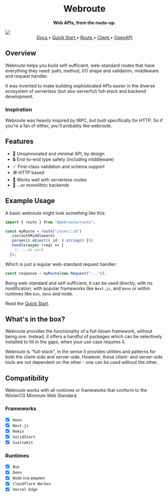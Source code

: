 <div align="center">
	
<h1>Webroute</h1>

<p>
	<b>Web APIs, from the route-up.</b>
</p>

</div>

<img src="./static/webroute-cover.jpg"/>

<div align="center">
<a href="https://webroute.vercel.app/docs">
Docs
</a>
&bull;
<a href="https://webroute.vercel.app/docs/building-apps/quick-start">
Quick Start
</a>
&bull;
<a href="https://webroute.vercel.app/docs/building-apps/routes">
Route
</a>
&bull;
<a href="https://webroute.vercel.app/docs/building-apps/client">
Client
</a>
&bull;
<a href="https://webroute.vercel.app/docs/building-apps/openapi">
OpenAPI
</a>
</div>

## Overview

Webroute helps you build self-sufficient, web-standard routes that have everything they need: path, method, I/O shape and validation, middleware and request handler.

It was invented to make building sophisticated APIs easier in the diverse ecosystem of serverless (but also serverful) full-stack and backend development.

### Inspiration

Webroute was heavily inspired by tRPC, but built specifically for HTTP. So if you're a fan of either, you'll probably like webroute.

## Features

- 👋 Unopinionated and minimal API, by design
- 🔒 End-to-end type safety (including middleware)
- ✅ First-class validation and schema support
- 🕸️ HTTP based
- 🚏 Works well with serverless routes
- 🐳 ...or monolithic backends

## Example Usage

A basic webroute might look something like this:

```ts
import { route } from "@webroute/route";

const myRoute = route("/user/:id")
  .use(authMiddleware)
  .params(z.object({ id: z.string() }))
  .handle(async (req) => {
    // ...do work
  });
```

Which is just a regular web-standard request handler:

```ts
const response = myRoute(new Request("..."));
```

Being web-standard and self-sufficient, it can be used directly, with no modification, with popular frameworks like `Next.js`, and `Hono` or within runtimes like `bun`, `deno` and node.

Read the [Quick Start](https://webroute.vercel.app/docs/building-apps/quick-start).

## What's in the box?

Webroute provides the functionality of a full-blown framework, without being one. Instead, it offers a handful of packages which can be selectively installed to fill in the gaps, when your use case requires it.

Webroute is "full-stack", in the sense it provides utilities and patterns for both the client-side and server-side. However, these client- and server-side tools are not dependent on the other - one can be used without the other.

## Compatibility

Webroute works with all runtimes or frameworks that conform to the WinterCG Minimum Web Standard.

### Frameworks

- [x] `Hono`
- [x] `Next.js`
- [x] `Remix`
- [x] `SolidStart`
- [x] `SvelteKit`

### Runtimes

- [x] `Bun`
- [x] `Deno`
- [x] `Node` <small>(via adapter)</small>
- [x] `Cloudflare Workes`
- [x] `Vercel Edge`
